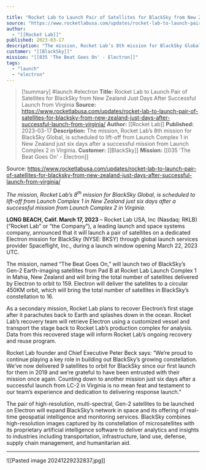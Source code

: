 ```yaml
---

title: "Rocket Lab to Launch Pair of Satellites for BlackSky from New Zealand Just Days After Successful Launch from Virginia "
source: "https://www.rocketlabusa.com/updates/rocket-lab-to-launch-pair-of-satellites-for-blacksky-from-new-zealand-just-days-after-successful-launch-from-virginia/"
author:
  - "[[Rocket Lab]]"
published: 2023-03-17
description: "The mission, Rocket Lab’s 8th mission for BlackSky Global, is scheduled to lift-off from Launch Complex 1 in New Zealand just six days after a successful mission from Launch Complex 2 in Virginia."
customer: "[[BlackSky]]"
mission: "[[035 'The Beat Goes On' - Electron]]"
tags:
  - "launch"
  - "electron"
---
```

>[!summary]
#launch #electron
**Title:** Rocket Lab to Launch Pair of Satellites for BlackSky from New Zealand Just Days After Successful Launch from Virginia 
**Source:** https://www.rocketlabusa.com/updates/rocket-lab-to-launch-pair-of-satellites-for-blacksky-from-new-zealand-just-days-after-successful-launch-from-virginia/
**Author:** [[Rocket Lab]]
**Published:** 2023-03-17
**Description:** The mission, Rocket Lab’s 8th mission for BlackSky Global, is scheduled to lift-off from Launch Complex 1 in New Zealand just six days after a successful mission from Launch Complex 2 in Virginia.
**Customer:** [[BlackSky]]
**Mission:** [[035 'The Beat Goes On' - Electron]]

Source: https://www.rocketlabusa.com/updates/rocket-lab-to-launch-pair-of-satellites-for-blacksky-from-new-zealand-just-days-after-successful-launch-from-virginia/

*The mission, Rocket Lab’s 8<sup>th</sup> mission for BlackSky Global, is scheduled to lift-off from Launch Complex 1 in New Zealand just six days after a successful mission from Launch Complex 2 in Virginia.* 

**LONG BEACH, Calif. March 17, 2023** – Rocket Lab USA, Inc (Nasdaq: RKLB) (“Rocket Lab” or “the Company”), a leading launch and space systems company, announced that it will launch a pair of satellites on a dedicated Electron mission for BlackSky (NYSE: BKSY) through global launch services provider Spaceflight, Inc., during a launch window opening March 22, 2023 UTC.

The mission, named “The Beat Goes On,” will launch two of BlackSky’s Gen-2 Earth-imaging satellites from Pad B at Rocket Lab Launch Complex 1 in Mahia, New Zealand and will bring the total number of satellites delivered by Electron to orbit to 159. Electron will deliver the satellites to a circular 450KM orbit, which will bring the total number of satellites in BlackSky’s constellation to 16.

As a secondary mission, Rocket Lab plans to recover Electron’s first stage after it parachutes back to Earth and splashes down in the ocean. Rocket Lab’s recovery team will retrieve Electron using a customized vessel and transport the stage back to Rocket Lab’s production complex for analysis. Data from this recovered stage will inform Rocket Lab’s ongoing recovery and reuse program.

Rocket Lab founder and Chief Executive Peter Beck says: “We’re proud to continue playing a key role in building out BlackSky’s growing constellation. We’ve now delivered 9 satellites to orbit for BlackSky since our first launch for them in 2019 and we’re grateful to have been entrusted with their mission once again. Counting down to another mission just six days after a successful launch from LC-2 in Virginia is no mean feat and testament to our team’s experience and dedication to delivering response launch.”

The pair of high-resolution, multi-spectral, Gen-2 satellites to be launched on Electron will expand BlackSky’s network in space and its offering of real-time geospatial intelligence and monitoring services. BlackSky combines high-resolution images captured by its constellation of microsatellites with its proprietary artificial intelligence software to deliver analytics and insights to industries including transportation, infrastructure, land use, defense, supply chain management, and humanitarian aid.

---

![[Pasted image 20241229232837.jpg]]